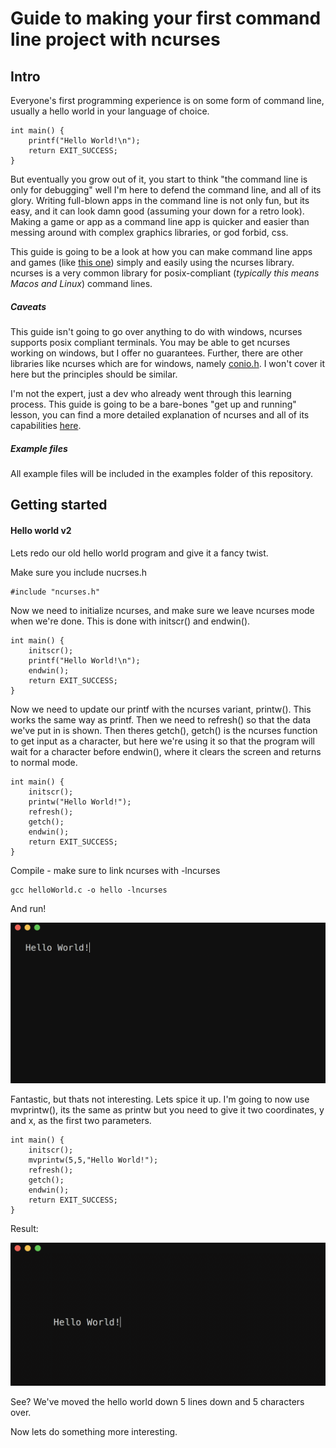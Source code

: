 # Guide to making your first command line project with ncurses

## Intro
Everyone's first programming experience is on some form of command line, usually a hello world in your language of choice.

```
int main() {
    printf("Hello World!\n");
    return EXIT_SUCCESS;
}
```

But eventually you grow out of it, you start to think "the command line is only for debugging" well I'm here to defend the command line, and all of its glory. Writing full-blown apps in the command line is not only fun, but its easy, and it can look damn good (assuming your down for a retro look). Making a game or app as a command line app is quicker and easier than messing around with complex graphics libraries, or god forbid, css.

This guide is going to be a look at how you can make command line apps and games (like [this one](https://github.com/harrinp/WalledIn)) simply and easily using the ncurses library. ncurses is a very common library for posix-compliant (_typically this means Macos and Linux_) command lines.

##### Caveats

This guide isn't going to go over anything to do with windows, ncurses supports posix compliant terminals. You may be able to get ncurses working on windows, but I offer no guarantees. Further, there are other libraries like ncurses which are for windows, namely [conio.h](https://en.wikipedia.org/wiki/Conio.h). I won't cover it here but the principles should be similar.

I'm not the expert, just a dev who already went through this learning process. This guide is going to be a bare-bones "get up and running" lesson, you can find a more detailed explanation of ncurses and all of its capabilities [here](https://invisible-island.net/ncurses/ncurses.faq.html).

##### Example files

All example files will be included in the examples folder of this repository.

## Getting started

#### Hello world v2

Lets redo our old hello world program and give it a fancy twist.

Make sure you include nucrses.h
```
#include "ncurses.h"
```

Now we need to initialize ncurses, and make sure we leave ncurses mode when we're done. This is done with initscr() and endwin().
```
int main() {
    initscr();
    printf("Hello World!\n");
    endwin();
    return EXIT_SUCCESS;
}
```

Now we need to update our printf with the ncurses variant, printw(). This works the same way as printf. Then we need to refresh() so that the data we've put in is shown. Then theres getch(), getch() is the ncurses function to get input as a character, but here we're using it so that the program will wait for a character before endwin(), where it clears the screen and returns to normal mode.

```
int main() {
    initscr();
    printw("Hello World!");
    refresh();
    getch();
    endwin();
    return EXIT_SUCCESS;
}
```
Compile - make sure to link ncurses with -lncurses
```
gcc helloWorld.c -o hello -lncurses
```
And run!

![Not super exciting](images/hello3.png)

Fantastic, but thats not interesting. Lets spice it up. I'm going to now use mvprintw(), its the same as printw but you need to give it two coordinates, y and x, as the first two parameters.
```
int main() {
    initscr();
    mvprintw(5,5,"Hello World!");
    refresh();
    getch();
    endwin();
    return EXIT_SUCCESS;
}
```
Result:

![Not super exciting](images/hello4.png)

See? We've moved the hello world down 5 lines down and 5 characters over.

Now lets do something more interesting.
